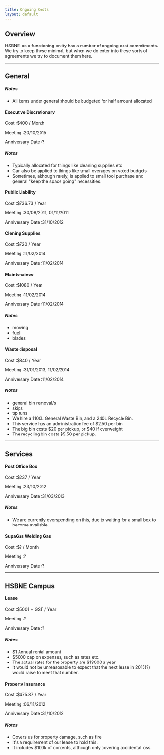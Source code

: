 ```yaml
---
title: Ongoing Costs
layout: default
---
```


## Overview

HSBNE, as a functioning entity has a number of ongoing cost commitments. We try to keep these minimal, but when we do enter into these sorts of agreements we try to document them here.

---

## General

##### Notes

 * All items under general should be budgeted for half amount allocated

#### Executive Discretionary

Cost
:$400 / Month

Meeting
:20/10/2015

Anniversary Date
:?

##### Notes

* Typically allocated for things like cleaning supplies etc
* Can also be applied to things like small overages on voted budgets
* Sometimes, although rarely, is applied to small tool purchase and general "keep the space going" necessities.

#### Public Liability

Cost
:$736.73 / Year

Meeting
:30/08/2011, 01/11/2011

Anniversary Date
:31/10/2012

#### Clening Supplies

Cost
:$720 / Year

Meeting
:11/02/2014

Anniversary Date
:11/02/2014

#### Maintenaince

Cost
:$1080 / Year

Meeting
:11/02/2014

Anniversary Date
:11/02/2014

##### Notes

* mowing
* fuel
* blades

#### Waste disposal

Cost
:$840 / Year

Meeting
:31/01/2013, 11/02/2014

Anniversary Date
:11/02/2014

##### Notes

* general bin removal/s
* skips
* tip runs
* We hire a 1100L General Waste Bin, and a 240L Recycle Bin.
* This service has an administration fee of $2.50 per bin.
* The big bin costs $20 per pickup, or $40 if overweight.
* The recycling bin costs $5.50 per pickup.

---

## Services

#### Post Office Box

Cost
:$237 / Year

Meeting
:23/10/2012

Anniversary Date
:31/03/2013

##### Notes

* We are currently overspending on this, due to waiting for a small box to become available.

#### SupaGas Welding Gas

Cost
:$? / Month

Meeting
:?

Anniversary Date
:?

---

## HSBNE Campus

#### Lease

Cost
:$5001 + GST / Year

Meeting
:?

Anniversary Date
:?

##### Notes

* $1 Annual rental amount
* $5000 cap on expenses, such as rates etc.
* The actual rates for the property are $13000 a year
* It would not be unreasonable to expect that the next lease in 2015(?) would raise to meet that number.

#### Property Insurance

Cost
:$475.87 / Year

Meeting
:06/11/2012

Anniversary Date
:31/10/2012

##### Notes

* Covers us for property damage, such as fire.
* It's a requirement of our lease to hold this.
* It includes $100k of contents, although only covering accidental loss.

